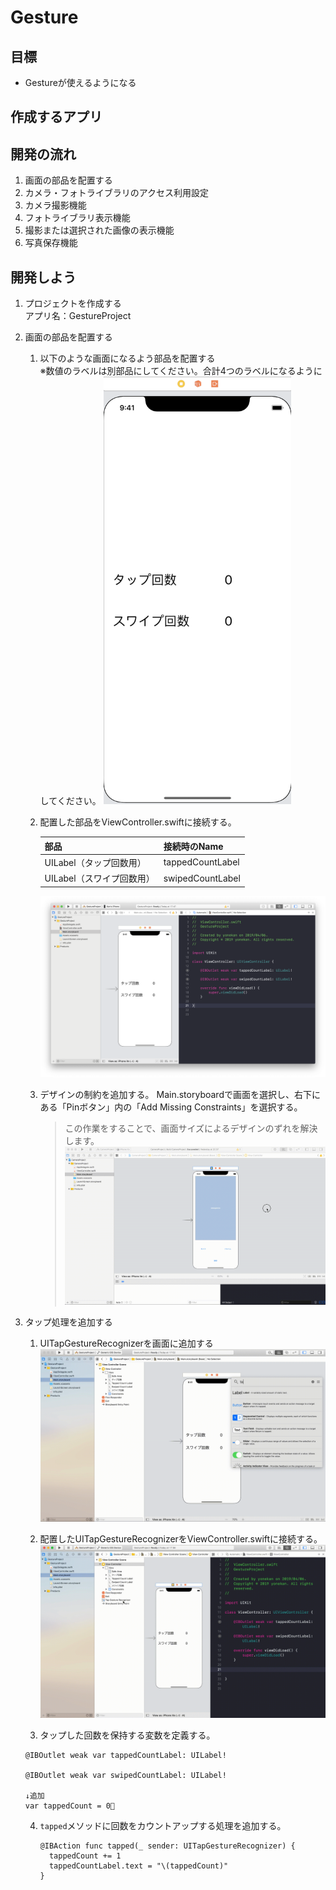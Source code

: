 # Gesture  

## 目標
- Gestureが使えるようになる

## 作成するアプリ

## 開発の流れ
1. 画面の部品を配置する
2. カメラ・フォトライブラリのアクセス利用設定
3. カメラ撮影機能
4. フォトライブラリ表示機能
5. 撮影または選択された画像の表示機能
6. 写真保存機能

## 開発しよう
1. プロジェクトを作成する  
  アプリ名：GestureProject

2. 画面の部品を配置する
    1. 以下のような画面になるよう部品を配置する  
        ※数値のラベルは別部品にしてください。合計4つのラベルになるようにしてください。
        <img src="./img/GestureProjectUI.png" width="300px">
  
    2. 配置した部品をViewController.swiftに接続する。
    
        |部品|接続時のName|
        |---|---|
        |UILabel（タップ回数用）|tappedCountLabel|
        |UILabel（スワイプ回数用）|swipedCountLabel|

        ![Swiftロゴ](./img/connect_parts_g.png)

    3. デザインの制約を追加する。
        Main.storyboardで画面を選択し、右下にある「Pinボタン」内の「Add Missing Constraints」を選択する。
        > この作業をすることで、画面サイズによるデザインのずれを解決します。
        ![Swiftロゴ](./img/add_containts.gif)

3. タップ処理を追加する
    1. UITapGestureRecognizerを画面に追加する
      ![Swiftロゴ](./img/add_tap_recognizer.gif)

    2. 配置したUITapGestureRecognizerをViewController.swiftに接続する。
      ![Swiftロゴ](./img/connect_tap.gif)

    3. タップした回数を保持する変数を定義する。
      
      ```
      @IBOutlet weak var tappedCountLabel: UILabel!
    
      @IBOutlet weak var swipedCountLabel: UILabel!

      ↓追加
      var tappedCount = 0
      ```

    4. ```tapped```メソッドに回数をカウントアップする処理を追加する。

        ```
        @IBAction func tapped(_ sender: UITapGestureRecognizer) {
          tappedCount += 1
          tappedCountLabel.text = "\(tappedCount)"
        }
        ```



